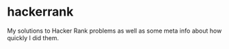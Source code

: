 # hackerrank

My solutions to Hacker Rank problems as well as some meta info about how quickly I did them.
